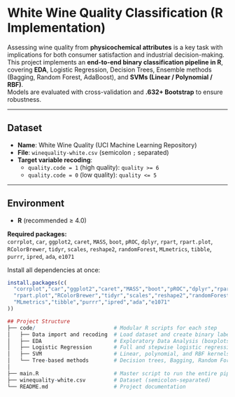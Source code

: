 # White Wine Quality Classification (R Implementation)

Assessing wine quality from **physicochemical attributes** is a key task with implications for both consumer satisfaction and industrial decision-making.  
This project implements an **end-to-end binary classification pipeline in R**, covering **EDA**, Logistic Regression, Decision Trees, Ensemble methods (Bagging, Random Forest, AdaBoost), and **SVMs (Linear / Polynomial / RBF)**.  
Models are evaluated with cross-validation and **.632+ Bootstrap** to ensure robustness.

---

## Dataset

- **Name**: White Wine Quality (UCI Machine Learning Repository)  
- **File**: `winequality-white.csv` (semicolon `;` separated)  
- **Target variable recoding**:  
  - `quality.code = 1` (high quality): `quality >= 6`  
  - `quality.code = 0` (low quality): `quality <= 5`  

---

## Environment

- **R** (recommended ≥ 4.0)

**Required packages:**  
`corrplot`, `car`, `ggplot2`, `caret`, `MASS`, `boot`, `pROC`, `dplyr`, `rpart`, `rpart.plot`, `RColorBrewer`, `tidyr`, `scales`, `reshape2`, `randomForest`, `MLmetrics`, `tibble`, `purrr`, `ipred`, `ada`, `e1071`

Install all dependencies at once:
```r
install.packages(c(
  "corrplot","car","ggplot2","caret","MASS","boot","pROC","dplyr","rpart",
  "rpart.plot","RColorBrewer","tidyr","scales","reshape2","randomForest",
  "MLmetrics","tibble","purrr","ipred","ada","e1071"
))

## Project Structure
├── code/                         # Modular R scripts for each step
│   ├── Data import and recoding  # Load dataset and create binary labels
│   ├── EDA                       # Exploratory Data Analysis (boxplots, KDE, QQ plots, correlation)
│   ├── Logistic Regression       # Full and stepwise logistic regression with CV and bootstrap
│   ├── SVM                       # Linear, polynomial, and RBF kernels (2D & full features)
│   └── Tree-based methods        # Decision trees, Bagging, Random Forest, AdaBoost
│
├── main.R                        # Master script to run the entire pipeline
├── winequality-white.csv         # Dataset (semicolon-separated)
└── README.md                     # Project documentation
